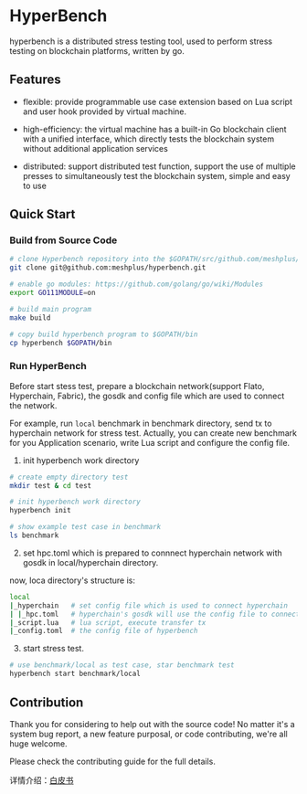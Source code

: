 # HyperBench

hyperbench is a distributed stress testing tool, used to perform stress testing on blockchain platforms, written by go.

## Features

-  flexible:  provide programmable use case extension based on Lua script and user hook provided by virtual machine.

- high-efficiency: the virtual machine has a built-in Go blockchain client with a unified interface, which directly tests the blockchain system without additional application services

- distributed: support distributed test function, support the use of multiple presses to simultaneously test the blockchain system, simple and easy to use

## Quick Start

### Build from Source Code

```bash
# clone Hyperbench repository into the $GOPATH/src/github.com/meshplus/hyperbench directory:
git clone git@github.com:meshplus/hyperbench.git

# enable go modules: https://github.com/golang/go/wiki/Modules
export GO111MODULE=on

# build main program
make build

# copy build hyperbench program to $GOPATH/bin
cp hyperbench $GOPATH/bin
```

### Run HyperBench

Before start stess test, prepare a blockchain network(support Flato, Hyperchain, Fabric),  the gosdk and config file which are used to connect the network.

For example, run `local` benchmark in benchmark directory, send tx to hyperchain network for stress test. Actually, you can create new benchmark for you Application scenario, write Lua script and configure the config file.

1. init hyperbench work directory

```bash
# create empty directory test
mkdir test & cd test

# init hyperbench work directory
hyperbench init

# show example test case in benchmark
ls benchmark

```

2. set hpc.toml which is prepared to connnect hyperchain network with gosdk in local/hyperchain directory.

now, loca directory's structure is:

```bash
local
|_hyperchain   # set config file which is used to connect hyperchain
| |_hpc.toml   # hyperchain's gosdk will use the config file to connect hyperchain
|_script.lua   # lua script, execute transfer tx
|_config.toml  # the config file of hyperbench
```

3. start stress test.

```bash
# use benchmark/local as test case, star benchmark test
hyperbench start benchmark/local
```

## Contribution

Thank you for considering to help out with the source code! No matter it's a system bug report, a new feature purposal, or code contributing, we're all huge welcome.

Please check the contributing guide for the full details.


详情介绍：[白皮书](https://upload.hyperchain.cn/HyperBench%E7%99%BD%E7%9A%AE%E4%B9%A6.pdf)